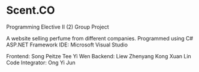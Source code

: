 # Scent.CO
Programming Elective II (2) Group Project

A website selling perfume from different companies.
Programmed using C# ASP.NET Framework
IDE: Microsoft Visual Studio

Frontend:
  Song Peitze
  Tee Yi Wen
Backend:
  Liew Zhenyang
  Kong Xuan Lin
Code Integrator:
  Ong Yi Jun
